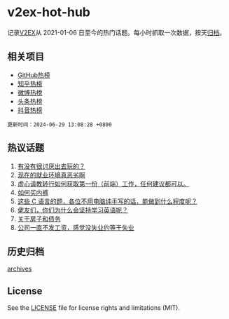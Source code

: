 # v2ex-hot-hub

 记录[V2EX](https://www.v2ex.com/)从 2021-01-06 日至今的热门话题。每小时抓取一次数据，按天[归档](archives)。
 
 ## 相关项目

- [GitHub热榜](https://github.com/lonnyzhang423/github-hot-hub)
- [知乎热榜](https://github.com/lonnyzhang423/zhihu-hot-hub)
- [微博热榜](https://github.com/lonnyzhang423/weibo-hot-hub)
- [头条热榜](https://github.com/lonnyzhang423/toutiao-hot-hub)
- [抖音热榜](https://github.com/lonnyzhang423/douyin-hot-hub)


 `更新时间：2024-06-29 13:08:28 +0800`

## 热议话题

1. [有没有很讨厌出去玩的？](https://www.v2ex.com/t/1053397)
1. [现在的就业环境真恶劣啊](https://www.v2ex.com/t/1053346)
1. [虚心请教转行如何获取第一份（前端）工作，任何建议都可以。](https://www.v2ex.com/t/1053403)
1. [如何买内裤](https://www.v2ex.com/t/1053389)
1. [这些 C 语言的题，各位不用电脑纯手写的话，能做到什么程度呢？](https://www.v2ex.com/t/1053424)
1. [佬友们，你们为什么会坚持学习英语呢？](https://www.v2ex.com/t/1053501)
1. [关于房子和债务](https://www.v2ex.com/t/1053384)
1. [公司一直不发工资，感觉没失业约等于失业](https://www.v2ex.com/t/1053477)

## 历史归档

[archives](archives)

## License

See the [LICENSE](LICENSE) file for license rights and limitations (MIT).

